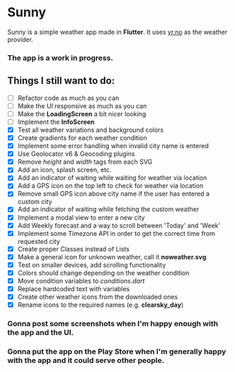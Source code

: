 # Sunny

Sunny is a simple weather app made in **Flutter**.
It uses [yr.no](https://www.yr.no) as the weather provider.

### The app is a work in progress.

## Things I still want to do:

- [ ] Refactor code as much as you can
- [ ] Make the UI responsive as much as you can
- [ ] Make the **LoadingScreen** a bit nicer looking
- [ ] Implement the **InfoScreen**
- [x] Test all weather variations and background colors
- [x] Create gradients for each weather condition
- [x] Implement some error handling when invalid city name is entered
- [x] Use Geolocator v6 & Geocoding plugins
- [x] Remove *height* and *width* tags from each SVG
- [x] Add an icon, splash screen, etc.
- [x] Add an indicator of waiting while waiting for weather via location
- [x] Add a GPS icon on the top left to check for weather via location
- [x] Remove small GPS icon above city name if the user has entered a custom city
- [x] Add an indicator of waiting while fetching the custom weather
- [x] Implement a modal view to enter a new city
- [x] Add Weekly forecast and a way to scroll between 'Today' and 'Week'
- [x] Implement some Timezone API in order to get the correct time from requested city
- [x] Create proper Classes instead of Lists 
- [x] Make a general icon for unknown weather, call it **noweather.svg**
- [x] Test on smaller devices, add scrolling functionality
- [x] Colors should change depending on the weather condition
- [x] Move condition variables to *conditions.dart*
- [x] Replace hardcoded text with variables
- [x] Create other weather icons from the downloaded ones
- [x] Rename icons to the required names (e.g. **clearsky_day**)

### Gonna post some screenshots when I'm happy enough with the app and the UI.
### Gonna put the app on the Play Store when I'm generally happy with the app and it could serve other people.

